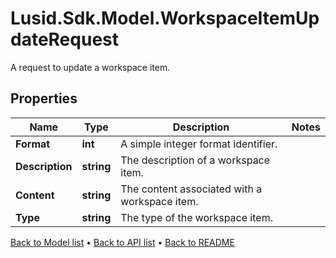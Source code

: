 # Lusid.Sdk.Model.WorkspaceItemUpdateRequest
A request to update a workspace item.

## Properties

Name | Type | Description | Notes
------------ | ------------- | ------------- | -------------
**Format** | **int** | A simple integer format identifier. | 
**Description** | **string** | The description of a workspace item. | 
**Content** | **string** | The content associated with a workspace item. | 
**Type** | **string** | The type of the workspace item. | 

[Back to Model list](../README.md#documentation-for-models) &#8226; [Back to API list](../README.md#documentation-for-api-endpoints) &#8226; [Back to README](../README.md)

